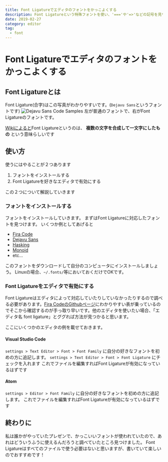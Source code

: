 ```yaml
---
title: Font Ligatureでエディタのフォントをかっこよくする
description: Font Ligatureという特殊フォントを使い、'==='や'=>'などの記号を見やすくします
date: 2019-02-27
category: editor
tag:
  - font
---
```

# Font Ligatureでエディタのフォントをかっこよくする

## Font Ligatureとは
Font Ligature(合字)はこの写真がわかりやすいです。(`Dejavu Sans`というフォントです)
![Dejavu Sans Code Samples](https://raw.githubusercontent.com/SSNikolaevich/DejaVuSansCode/master/sample.png)
左が普通のフォントで、右がFont Ligatureのフォントです。

[Wikiによると](https://ja.wikipedia.org/wiki/%E5%90%88%E5%AD%97)Font Ligatureというのは、 **複数の文字を合成して一文字にしたもの** という意味らしいです

## 使い方
使うにはやることが２つあります

 1. フォントをインストールする
 2. Font Ligatureを好きなエディタで有効にする

この２つについて解説していきます

### フォントをインストールする
フォントをインストールしていきます。
まずはFont Ligatureに対応したフォントを見つけます。
いくつか例としてあげると

 * [Fira Code](https://github.com/tonsky/FiraCode)
 * [Dejavu Sans](https://github.com/SSNikolaevich/DejaVuSansCode)
 * [Hasking](https://github.com/i-tu/Hasklig)
 * [Monoid](https://larsenwork.com/monoid/)
 * etc...

このフォントをダウンロードして自分のコンピュータにインストールしましょう。
Linuxの場合、`~/.fonts/`等においておくだけでOKです。

### Font Ligatureをエディタで有効にする
Font Ligatureはエディタによって対応していたりしていなかったりするので調べる必要があります。[Fira CodeのGithubページ](https://github.com/tonsky/FiraCode#editor-support)にわかりやすい表が乗っているのでそこから確認するのが手っ取り早いです。他のエディタを使いたい場合、「エディタ名 font ligature」とググれば方法が見つかると思います。

ここにいくつかのエディタの例を載せておきます。

#### Visual Studio Code
`settings > Text Editor > Font > Font Family` に自分の好きなフォントを初めの方に追記します。
`settings > Text Editor > Font > Font Ligature` にチェックを入れます
これでファイルを編集すればFont Ligatureが有効になっているはずです

#### Atom
`settings > Editor > Font Family` に自分の好きなフォントを初めの方に追記します。
これでファイルを編集すればFont Ligatureが有効になっているはずです

## 終わりに
私は誰かがやっていたプレゼンで、かっこいいフォントが使われていたので、あれはどういうふうに使えるんだろうと調べていたところ見つけました。
Font Ligatureはすべてのファイルで使う必要はないと思いますが、書いていて楽しいのでおすすめです！
